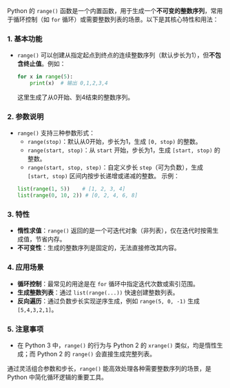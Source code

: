 Python 的 `range()` 函数是一个内置函数，用于生成一个**不可变的整数序列**，常用于循环控制（如 `for` 循环）或需要整数列表的场景。以下是其核心特性和用法：

### 1. **基本功能**
- `range()` 可以创建从指定起点到终点的连续整数序列（默认步长为1），但**不包含终止值**。例如：
  ```python
  for x in range(5):
      print(x)  # 输出 0,1,2,3,4
  ```
  这里生成了从0开始、到4结束的整数序列。

### 2. **参数说明**
- `range()` 支持三种参数形式：
  - `range(stop)`：默认从0开始，步长为1，生成 `[0, stop)` 的整数。
  - `range(start, stop)`：从 `start` 开始，步长为1，生成 `[start, stop)` 的整数。
  - `range(start, stop, step)`：自定义步长 `step`（可为负数），生成 `[start, stop)` 区间内按步长递增或递减的整数。
  示例：
  ```python
  list(range(1, 5))    # [1, 2, 3, 4]
  list(range(0, 10, 2)) # [0, 2, 4, 6, 8]
  ```

### 3. **特性**
- **惰性求值**：`range()` 返回的是一个可迭代对象（非列表），仅在迭代时按需生成值，节省内存。
- **不可变性**：生成的整数序列是固定的，无法直接修改其内容。

### 4. **应用场景**
- **循环控制**：最常见的用途是在 `for` 循环中指定迭代次数或索引范围。
- **生成整数列表**：通过 `list(range(...))` 快速创建整数列表。
- **反向遍历**：通过负数步长实现逆序生成，例如 `range(5, 0, -1)` 生成 `[5,4,3,2,1]`。

### 5. **注意事项**
- 在 Python 3 中，`range()` 的行为与 Python 2 的 `xrange()` 类似，均是惰性生成；而 Python 2 的 `range()` 会直接生成完整列表。

通过灵活组合参数和步长，`range()` 能高效处理各种需要整数序列的场景，是 Python 中简化循环逻辑的重要工具。